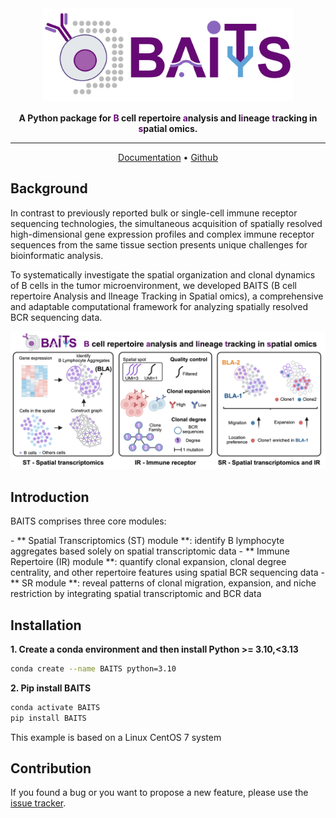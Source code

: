 
<div align="center">
<img src="https://github.com/zenglab-pku/BAITS/raw/master/docs/_static/BAITS_logo.png" width="400px">

**A Python package for <span style="color:#660974">B</span> cell repertoire <span style="color:#660974">a</span>nalysis and l<span style="color:#660974">i</span>neage <span style="color:#660974">t</span>racking in <span style="color:#660974">s</span>patial omics.**

---

<p align="center">
  <a href="https://baits.readthedocs.io/en/latest/index.html" target="_blank">Documentation</a> •
  <a href="https://github.com/zenglab-pku/BAITS/tree/main#" target="_blank">Github</a>
</p>

</div>

## Background

<p>
In contrast to previously reported bulk or single-cell immune receptor sequencing technologies, the simultaneous acquisition of spatially resolved high-dimensional gene expression profiles and complex immune receptor sequences from the same tissue section presents unique challenges for bioinformatic analysis. 
</p>

<p>
To systematically investigate the spatial organization and clonal dynamics of B cells in the tumor microenvironment, we developed BAITS (B cell repertoire Analysis and lIneage Tracking in Spatial omics), a comprehensive and adaptable computational framework for analyzing spatially resolved BCR sequencing data. 
</p>

<p align="center">
  <img src="https://github.com/zenglab-pku/BAITS/raw/master/docs/_static/BAITS_framework.png" width="800px">
</p>


## Introduction
<p>
BAITS comprises three core modules:
</p>
- ** Spatial Transcriptomics (ST) module **: identify B lymphocyte aggregates based solely on spatial transcriptomic data
- ** Immune Repertoire (IR) module **: quantify clonal expansion, clonal degree centrality, and other repertoire features using spatial BCR sequencing data
- ** SR module **: reveal patterns of clonal migration, expansion, and niche restriction by integrating spatial transcriptomic and BCR data

## Installation
**1. Create a conda environment and then install Python >= 3.10,<3.13**
```bash
conda create --name BAITS python=3.10
```
**2. Pip install BAITS**
```bash
conda activate BAITS
pip install BAITS
```

This example is based on a Linux CentOS 7 system 

## Contribution

If you found a bug or you want to propose a new feature, please use the [issue tracker][issue-tracker].

[issue-tracker]: https://github.com/zenglab-pku/BAITS/issues
